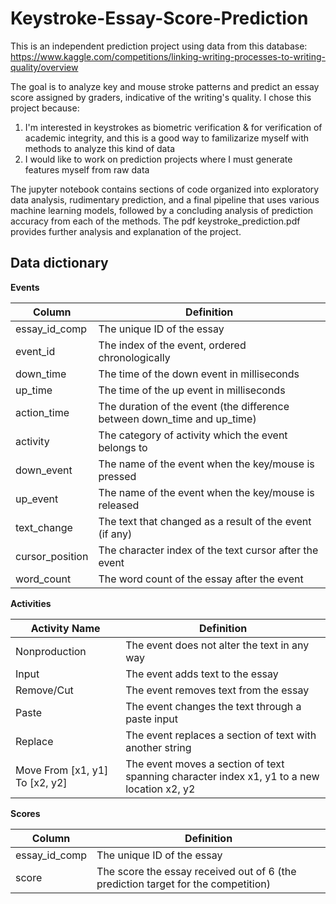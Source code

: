 # Keystroke-Essay-Score-Prediction

This is an independent prediction project using data from this database: https://www.kaggle.com/competitions/linking-writing-processes-to-writing-quality/overview

The goal is to analyze key and mouse stroke patterns and predict an essay score assigned by graders, indicative of the writing's quality. I chose this project because:
1. I'm interested in keystrokes as biometric verification & for verification of academic integrity, and this is a good way to familizarize myself with methods to analyze this kind of data
2. I would like to work on prediction projects where I must generate features myself from raw data

The jupyter notebook contains sections of code organized into exploratory data analysis, rudimentary prediction, and a final pipeline that uses various machine learning models, followed by a concluding analysis of prediction accuracy from each of the methods. The pdf keystroke_prediction.pdf provides further analysis and explanation of the project.

## Data dictionary 


**Events**

| Column             | Definition                                                                |
| ------------------ | ------------------------------------------------------------------------- |
| essay_id_comp      | The unique ID of the essay                                                |
| event_id           | The index of the event, ordered chronologically                           |
| down_time          | The time of the down event in milliseconds                                |
| up_time            | The time of the up event in milliseconds                                  |
| action_time        | The duration of the event (the difference between down_time and up_time)  |
| activity           | The category of activity which the event belongs to                       |
| down_event         | The name of the event when the key/mouse is pressed                       |
| up_event           | The name of the event when the key/mouse is released                      |
| text_change        | The text that changed as a result of the event (if any)                   |
| cursor_position    | The character index of the text cursor after the event                    |
| word_count         | The word count of the essay after the event                               |

**Activities**

| Activity Name                  | Definition                                                                                 |
| ------------------------------ | ------------------------------------------------------------------------------------------ |
| Nonproduction                  | The event does not alter the text in any way                                               |
| Input                          | The event adds text to the essay                                                           |
| Remove/Cut                     | The event removes text from the essay                                                      |
| Paste                          | The event changes the text through a paste input                                           |
| Replace                        | The event replaces a section of text with another string                                   |
| Move From [x1, y1] To [x2, y2] | The event moves a section of text spanning character index x1, y1 to a new location x2, y2 |

**Scores**

| Column         | Definition                                                                        |
| -------------- | --------------------------------------------------------------------------------- |
| essay_id_comp  | The unique ID of the essay                                                        |
| score          | The score the essay received out of 6 (the prediction target for the competition) |

